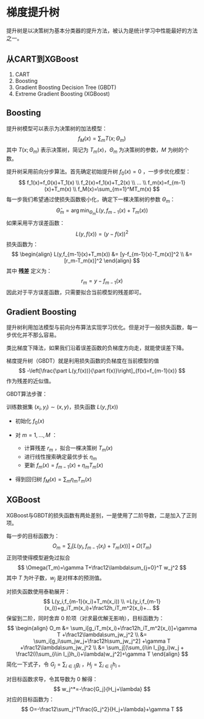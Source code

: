 # 梯度提升树

提升树是以决策树为基本分类器的提升方法，被认为是统计学习中性能最好的方法之一。

## 从CART到XGBoost

1. CART
2. Boosting
3. Gradient Boosting Decision Tree (GBDT)
4. Extreme Gradient Boosting (XGBoost)

## Boosting

提升树模型可以表示为决策树的加法模型：
$$
f_M(x)=\sum_mT(x;\Theta_m)
$$
其中 $T(x;\Theta_m)$ 表示决策树，简记为 $T_m(x)$，$\Theta_m$ 为决策树的参数，$M$ 为树的个数。

提升树采用前向分步算法。首先确定初始提升树 $f_0(x)=0$ ，一步步优化模型：
$$
f_1(x)=f_0(x)+T_1(x) \\
f_2(x)=f_1(x)+T_2(x) \\
... \\
f_m(x)=f_{m-1}(x)+T_m(x) \\
f_M(x)=\sum_{m=1}^MT_m(x)
$$
每一步我们希望通过使损失函数极小化，确定下一棵决策树的参数 $\Theta_m$：
$$
\hat\Theta_m = \arg\min_{\Theta_m} L(y,f_{m-1}(x)+T_m(x))
$$
如果采用平方误差函数：
$$
L(y,f(x))=(y-f(x))^2
$$
损失函数为：
$$
\begin{align}
L(y,f_{m-1}(x)+T_m(x)) &= [y-f_{m-1}(x)-T_m(x)]^2 \\
&= [r_m-T_m(x)]^2
\end{align}
$$
其中 **残差** 定义为：
$$
r_m=y-f_{m-1}(x)
$$
因此对于平方误差函数，只需要拟合当前模型的残差即可。

## Gradient Boosting

提升树利用加法模型与前向分布算法实现学习优化。但是对于一般损失函数，每一步优化并不那么容易。

类比梯度下降法，如果我们沿着误差函数的负梯度方向走，就能使误差下降。

梯度提升树（GBDT）就是利用损失函数的负梯度在当前模型的值
$$
-\left[\frac{\part L(y,f(x))}{\part f(x)}\right]_{f(x)=f_{m-1}(x)}
$$
作为残差的近似值。

GBDT算法步骤：

训练数据集 $(x_i,y_i) \sim (x,y)$，损失函数 $L(y,f(x))$

+ 初始化 $f_0(x)$ 

+ 对 $m=1,...,M$ ：
  + 计算残差 $r_m$ ，拟合一棵决策树 $T_m(x)$
  + 进行线性搜索确定最优步长 $\eta_m$
  + 更新 $f_m(x)=f_{m-1}(x)+\eta_m T_m(x)$

+ 得到回归树 $f_M(x)=\sum_m\eta_m T_m(x)$ 

## XGBoost

XGBoost与GBDT的损失函数有两处差别，一是使用了二阶导数，二是加入了正则项。

每一步的目标函数为：
$$
O_m=\sum_i[L(y_i,f_{m-1}(x_i)+T_m(x))]+\Omega(T_m)
$$
正则项使得模型避免过拟合
$$
\Omega(T_m)=\gamma T+\frac12\lambda\sum_{j=0}^T w_j^2
$$
其中 $T$ 为叶子数，$w_j$ 是对样本的预测值。

对损失函数使用泰勒展开：
$$
L(y_i,f_{m-1}(x_i)+T_m(x_i)) \\
=L(y_i,f_{m-1}(x_i))+g_iT_m(x_i)+\frac12h_iT_m^2(x_i)+...
$$
保留到二阶，同时舍弃 0 阶项（对求最优解无影响），目标函数为：
$$
\begin{align}
O_m
&= \sum_i[g_iT_m(x_i)+\frac12h_iT_m^2(x_i)]+\gamma T +\frac12\lambda\sum_jw_j^2 \\
&= \sum_i[g_i\sum_jw_j+\frac12h\sum_jw_j^2] +\gamma T +\frac12\lambda\sum_jw_j^2 \\
&= \sum_j[(\sum_{i\in I_j}g_i)w_j + \frac12((\sum_{i\in I_j}h_i)+\lambda)w_j^2]+\gamma T
\end{align}
$$
简化一下式子，令 $G_j=\sum_{i\in I_j}g_i$ ，$H_j=\sum_{i\in I_j}h_i$ 。

对目标函数求导，令其导数为 0 解得：
$$
w_j^*=-\frac{G_j}{H_j+\lambda}
$$
对应的目标函数为：
$$
O=-\frac12\sum_j^T\frac{G_j^2}{H_j+\lambda}+\gamma T
$$
